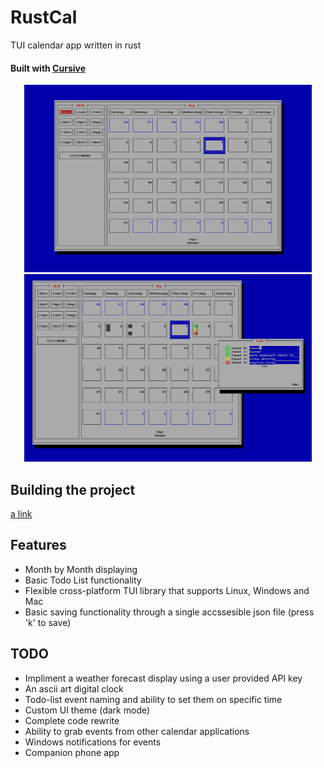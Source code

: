 # RustCal
TUI calendar app written in rust
#### Built with [Cursive](https://github.com/gyscos/cursive)
 
<p align="center">
  <img width="460" height="300" src="Capture3333.PNG">
  <img width="460" height="300" src="123.PNG">
</p>

## Building the project
[a link](https://github.com/gyscos/cursive/wiki/Backends)


## Features
 * Month by Month displaying
 * Basic Todo List functionality
 * Flexible cross-platform TUI library that supports Linux, Windows and Mac
 * Basic saving functionality through a single accssesible json file (press 'k' to save)
## TODO
 - Impliment a weather forecast display using a user provided API key
 - An ascii art digital clock 
 - Todo-list event naming and ability to set them on specific time
 - Custom UI theme (dark mode)
 - Complete code rewrite
 - Ability to grab events from other calendar applications
 - Windows notifications for events
 - Companion phone app
